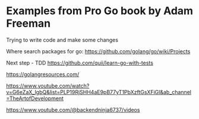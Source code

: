 # Examples from Pro Go book by Adam Freeman

Trying to write code and make some changes 

Where search packages for go: https://github.com/golang/go/wiki/Projects

Next step - TDD https://github.com/quii/learn-go-with-tests

https://golangresources.com/

https://www.youtube.com/watch?v=G6eZaX_lgbQ&list=PLP19RjSHH4aE9pB77yT1PbXzftGsXFiGl&ab_channel=TheArtofDevelopment

https://www.youtube.com/@backendninja6737/videos